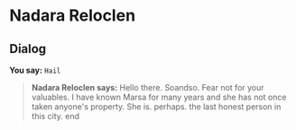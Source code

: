 # Nadara Reloclen


## Dialog

**You say:** `Hail`



>**Nadara Reloclen says:** Hello there. Soandso.  Fear not for your valuables.  I have known Marsa for many years and she has not once taken anyone's property.  She is. perhaps. the last honest person in this city.
end






